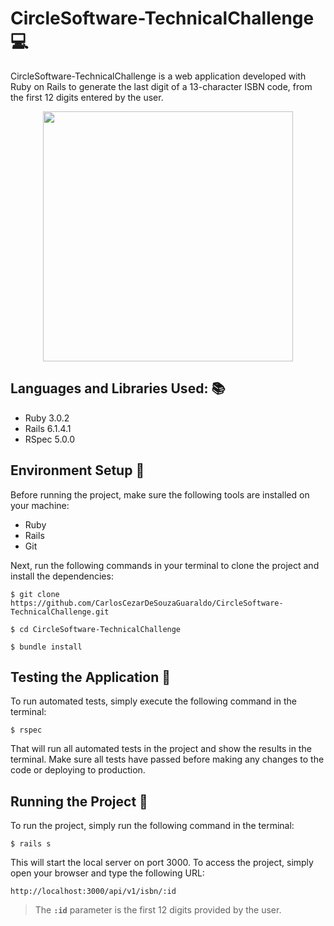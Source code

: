 # CircleSoftware-TechnicalChallenge :computer:

CircleSoftware-TechnicalChallenge is a web application developed with Ruby on Rails to generate the last digit of a 13-character ISBN code, from the first 12 digits entered by the user.

<div align="center">
  <img src="https://user-images.githubusercontent.com/66181262/236372115-0b94c85a-2840-484d-89f0-8214e7970430.png" width="400"/>
</div>

## Languages and Libraries Used: :books:

* Ruby 3.0.2
* Rails 6.1.4.1
* RSpec 5.0.0

## Environment Setup :wrench:

Before running the project, make sure the following tools are installed on your machine:

* Ruby
* Rails
* Git

Next, run the following commands in your terminal to clone the project and install the dependencies:

```console
$ git clone https://github.com/CarlosCezarDeSouzaGuaraldo/CircleSoftware-TechnicalChallenge.git

$ cd CircleSoftware-TechnicalChallenge

$ bundle install
```

## Testing the Application :test_tube:

To run automated tests, simply execute the following command in the terminal:
```console
$ rspec
```

That will run all automated tests in the project and show the results in the terminal. Make sure all tests have passed before making any changes to the code or deploying to production.

## Running the Project :rocket:

To run the project, simply run the following command in the terminal:

```console
$ rails s
```

This will start the local server on port 3000. To access the project, simply open your browser and type the following URL: 

`http://localhost:3000/api/v1/isbn/:id`

> The **`:id`** parameter is the first 12 digits provided by the user.
